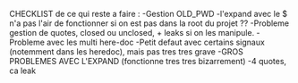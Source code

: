 CHECKLIST de ce qui reste a faire :
-Gestion OLD_PWD
-l'expand avec le $ n'a pas l'air de fonctionner si on est pas dans la root du projet ??
-Probleme gestion de quotes, closed ou unclosed, + leaks si on les manipule.
-Probleme avec les multi here-doc
-Petit defaut avec certains signaux (notemment dans les heredoc), mais pas tres tres grave
-GROS PROBLEMES AVEC L'EXPAND (fonctionne tres tres bizarrement)
-4 quotes, ca leak